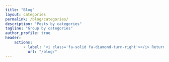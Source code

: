 ```yaml
---
title: "Blog"
layout: categories
permalink: /blog/categories/
description: "Posts by categories"
tagline: "Group by categories"
author_profile: true
header:
    actions:
        - label: "<i class='fa-solid fa-diamond-turn-right'></i> Return"
          url: "/blog/"
---
```

